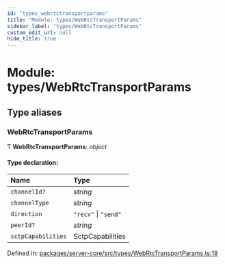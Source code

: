 ```yaml
---
id: "types_webrtctransportparams"
title: "Module: types/WebRtcTransportParams"
sidebar_label: "types/WebRtcTransportParams"
custom_edit_url: null
hide_title: true
---
```


# Module: types/WebRtcTransportParams

## Type aliases

### WebRtcTransportParams

Ƭ **WebRtcTransportParams**: *object*

#### Type declaration:

| Name | Type |
| :------ | :------ |
| `channelId?` | *string* |
| `channelType` | *string* |
| `direction` | ``"recv"`` \| ``"send"`` |
| `peerId?` | *string* |
| `sctpCapabilities` | SctpCapabilities |

Defined in: [packages/server-core/src/types/WebRtcTransportParams.ts:18](https://github.com/xr3ngine/xr3ngine/blob/7e8e151f1/packages/server-core/src/types/WebRtcTransportParams.ts#L18)
